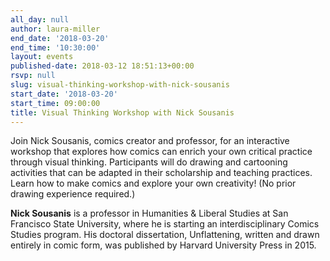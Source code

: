```yaml
---
all_day: null
author: laura-miller
end_date: '2018-03-20'
end_time: '10:30:00'
layout: events
published-date: 2018-03-12 18:51:13+00:00
rsvp: null
slug: visual-thinking-workshop-with-nick-sousanis
start_date: '2018-03-20'
start_time: 09:00:00
title: Visual Thinking Workshop with Nick Sousanis
---
```


Join Nick Sousanis, comics creator and professor, for an interactive workshop that explores how comics can enrich your own critical practice through visual thinking. Participants will do drawing and cartooning activities that can be adapted in their scholarship and teaching practices.  Learn how to make comics and explore your own creativity! (No prior drawing experience required.)

**Nick Sousanis** is a professor in Humanities & Liberal Studies at San Francisco State University, where he is starting an interdisciplinary Comics Studies program. His doctoral dissertation, Unflattening, written and drawn entirely in comic form, was published by Harvard University Press in 2015.





